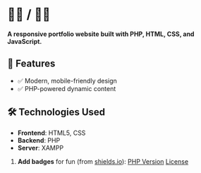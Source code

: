 # <Project Name> 👨‍💻 / 👩‍💻

**A responsive portfolio website built with PHP, HTML, CSS, and JavaScript.**

 <!-- Add a screenshot if available -->

## 🌟 Features
- ✅ Modern, mobile-friendly design
- ✅ PHP-powered dynamic content

## 🛠️ Technologies Used
- **Frontend**: HTML5, CSS
- **Backend**: PHP
- **Server**: XAMPP



1. **Add badges** for fun (from [shields.io](https://shields.io)):
   [PHP Version](https://img.shields.io/badge/PHP-8.1+-blue)
   [License](https://img.shields.io/badge/License-MIT-green)


